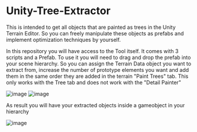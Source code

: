 # Unity-Tree-Extractor
This is intended to get all objects that are painted as trees in the Unity Terrain Editor. So you can freely manipulate these objects as prefabs and implement optimization techniques by yourself.

In this repository you will have access to the Tool itself. It comes with 3 scripts and a Prefab.
To use it you will need to drag and drop the prefab into your scene hierarchy. So you can assign the Terrain Data object you want to extract from, increase the number of prototype elements you want and add them in the same order they are added in the terrain "Paint Trees" tab. This only works with the Tree tab and does not work with the "Detail Painter"

![image](https://github.com/user-attachments/assets/c4fa41cb-034f-4db2-8b46-38ddcd5f8fa3)
![image](https://github.com/user-attachments/assets/183a5d7c-08e1-4cb7-92a6-f0eb39762215)

As result you will have your extracted objects inside a gameobject in your hierarchy

![image](https://github.com/user-attachments/assets/1a38ec5b-accd-4914-af7f-d007d935498a)

